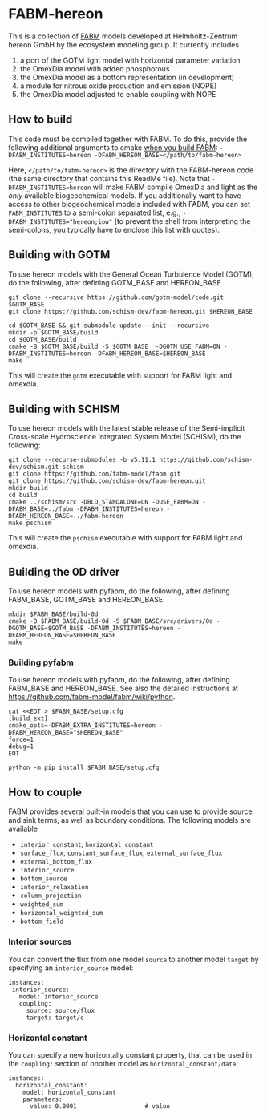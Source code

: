 # FABM-hereon

This is a collection of [FABM](https://fabm.net) models developed at Helmholtz-Zentrum hereon GmbH by the ecosystem modeling group.  It currently includes

1. a port of the GOTM light model with horizontal parameter variation
2. the OmexDia model with added phosphorous
3. the OmexDia model as a bottom representation (in development)
4. a module for nitrous oxide production and emission (NOPE)
5. the OmexDia model adjusted to enable coupling with NOPE

## How to build

This code must be compiled together with FABM. To do this, provide the following additional arguments to cmake [when you build FABM](https://github.com/fabm-model/fabm/wiki/Building-and-installing): `-DFABM_INSTITUTES=hereon -DFABM_HEREON_BASE=</path/to/fabm-hereon>`

Here, `</path/to/fabm-hereon>` is the directory with the FABM-hereon code (the same directory that contains this ReadMe file). Note that `-DFABM_INSTITUTES=hereon` will make FABM compile OmexDia and light as the *only* available biogeochemical models. If you additionally want to have access to other biogeochemical models included with FABM, you can set `FABM_INSTITUTES` to a semi-colon separated list, e.g., `-DFABM_INSTITUTES="hereon;iow"` (to prevent the shell from interpreting the semi-colons, you typically have to enclose this list with quotes).

## Building with GOTM
To use hereon models with the General Ocean Turbulence Model (GOTM), do the following, after defining GOTM_BASE and HEREON_BASE

```
git clone --recursive https://github.com/gotm-model/code.git $GOTM_BASE
git clone https://github.com/schism-dev/fabm-hereon.git $HEREON_BASE

cd $GOTM_BASE && git submodule update --init --recursive
mkdir -p $GOTM_BASE/build
cd $GOTM_BASE/build 
cmake -B $GOTM_BASE/build -S $GOTM_BASE  -DGOTM_USE_FABM=ON -DFABM_INSTITUTES=hereon -DFABM_HEREON_BASE=$HEREON_BASE
make
```

This will create the `gotm` executable with support for FABM light and omexdia.

## Building with SCHISM
To use hereon models with the latest stable release of the Semi-implicit Cross-scale Hydroscience Integrated System Model (SCHISM), do the following:

```
git clone --recurse-submodules -b v5.11.1 https://github.com/schism-dev/schism.git schism
git clone https://github.com/fabm-model/fabm.git
git clone https://github.com/schism-dev/fabm-hereon.git
mkdir build
cd build
cmake ../schism/src -DBLD_STANDALONE=ON -DUSE_FABM=ON -DFABM_BASE=../fabm -DFABM_INSTITUTES=hereon -DFABM_HEREON_BASE=../fabm-hereon
make pschism
```

This will create the `pschism` executable with support for FABM light and omexdia.

## Building the 0D driver

To use hereon models with pyfabm, do the following, after defining FABM_BASE, GOTM_BASE and HEREON_BASE. 

```
mkdir $FABM_BASE/build-0d
cmake -B $FABM_BASE/build-0d -S $FABM_BASE/src/drivers/0d -DGOTM_BASE=$GOTM_BASE -DFABM_INSTITUTES=hereon -DFABM_HEREON_BASE=$HEREON_BASE
make
```


### Building pyfabm

To use hereon models with pyfabm, do the following, after defining FABM_BASE and HEREON_BASE. See also the detailed instructions at https://github.com/fabm-model/fabm/wiki/python.

```
cat <<EOT > $FABM_BASE/setup.cfg
[build_ext]
cmake_opts=-DFABM_EXTRA_INSTITUTES=hereon -DFABM_HEREON_BASE="$HEREON_BASE"
force=1
debug=1
EOT

python -m pip install $FABM_BASE/setup.cfg
```

## How to couple

FABM provides several built-in models that you can use to provide source and sink terms, as well as boundary conditions. The following models are available

* `interior_constant`, `horizontal_constant`
* `surface_flux`, `constant_surface_flux`, `external_surface_flux`
* `external_bottom_flux`
* `interior_source`
* `bottom_source`
* `interior_relaxation`
* `column_projection`
* `weighted_sum`
* `horizontal_weighted_sum`
* `bottom_field`
 
 ### Interior sources

 You can convert the flux from one model `source` to another model `target`  by specifying an `interior_source` model:

 ```
instances:
  interior_source:
    model: interior_source
    coupling:
      source: source/flux
      target: target/c
```

### Horizontal constant

You can specify a new horizontally constant property, that can be used in the `coupling:` section of onother model as `horizontal_constant/data`:

```
instances:
  horizontal_constant:
    model: horizontal_constant
    parameters:
      value: 0.0001                   # value

```
